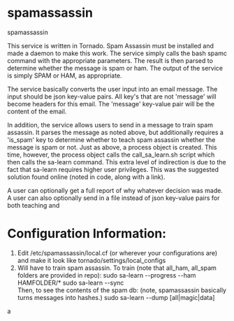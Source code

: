 # spamassassin
spamassassin



This service is written in Tornado. Spam Assassin must be installed and made a daemon to make this work. The service simply calls the bash spamc command with the appropriate parameters. The result is then parsed to determine whether the message is spam or ham. The output of the service is simply SPAM or HAM, as appropriate.

The service basically converts the user input into an email message. The input should be json key-value pairs. All key's that are not 'message' will become headers for this email. The 'message' key-value pair will be the content of the email.

In addition, the service allows users to send in a message to train spam assassin. It parses the message as noted above, but additionally requires a 'is_spam' key to determine whether to teach spam assassin whether the message is spam or not. Just as above, a process object is created. This time, however, the process object calls the call_sa_learn.sh script which then calls the sa-learn command. This extra level of indirection is due to the fact that sa-learn requires higher user privileges. This was the suggested solution found online (noted in code, along with a link).

A user can optionally get a full report of why whatever decision was made. A user can also optionally send in a file instead of json key-value pairs for both teaching and



# Configuration Information:
1) Edit /etc/spamassassin/local.cf (or wherever your configurations are) and make it look like tornado/settings/local_configs
2) Will have to train spam assassin.
    To train (note that all_ham, all_spam folders are provided in repo):
    sudo sa-learn --progress --ham HAMFOLDER/*
    sudo sa-learn --sync
    <br/>
    Then, to see the contents of the spam db: (note, spamassassin basically turns messages into hashes.)
    sudo sa-learn --dump [all|magic|data]


a